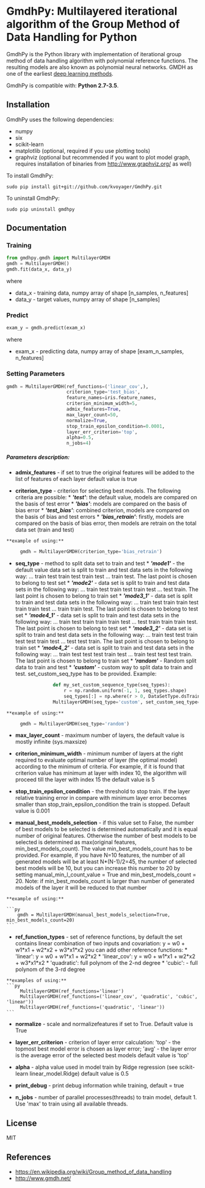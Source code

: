# GmdhPy: Multilayered iterational algorithm of the Group Method of Data Handling for Python

GmdhPy is the Python library with implementation of iterational group method of data handling algorithm with polynomial reference functions.
The resulting models are also known as polynomial neural networks. GMDH as one of the earliest [deep learning methods](http://www.sciencedirect.com/science/article/pii/S0893608014002135).

GmdhPy is compatible with: __Python 2.7-3.5__.

## Installation

GmdhPy uses the following dependencies:

- numpy
- six
- scikit-learn
- matplotlib (optional, required if you use plotting tools)
- graphviz (optional but recommended if you want to plot model graph, requires installation of binaries from http://www.graphviz.org/ as well)

To install GmdhPy:

```
sudo pip install git+git://github.com/kvoyager/GmdhPy.git
```

To uninstall GmdhPy:

```
sudo pip uninstall gmdhpy
```

## Documentation
### Training
```py
from gmdhpy.gmdh import MultilayerGMDH
gmdh = MultilayerGMDH()
gmdh.fit(data_x, data_y)
```
where
* data\_x - training data, numpy array of shape [n\_samples, n\_features]
* data\_y - target values, numpy array of shape [n\_samples]

### Predict

```py
exam_y = gmdh.predict(exam_x)
```
where
* exam\_x - predicting data, numpy array of shape [exam\_n\_samples, n\_features]

### Setting Parameters

```py
gmdh = MultilayerGMDH(ref_functions=('linear_cov',),
                      criterion_type='test_bias',
                      feature_names=iris.feature_names,
                      criterion_minimum_width=5,
                      admix_features=True,
                      max_layer_count=50,
                      normalize=True,
                      stop_train_epsilon_condition=0.0001,
                      layer_err_criterion='top',
                      alpha=0.5,
                      n_jobs=4)
```
##### Parameters description:
*    **admix\_features** - if set to true the original features will be added to the list of features of each layer
        default value is true

*    **criterion\_type** - criterion for selecting best models. The following criteria are possible:
    *    ***'test'***: the default value,
            models are compared on the basis of test error
    *    ***'bias'***: models are compared on the basis of bias error
    *    ***'test_bias'***: combined criterion, models are compared on the basis of bias and test errors
    *    ***'bias_retrain'***: firstly, models are compared on the basis of bias error, then models are retrain
            on the total data set (train and test)

    **example of using:**

   ```py
        gmdh = MultilayerGMDH(criterion_type='bias_retrain')
   ```

*    **seq\_type** - method to split data set to train and test
    *    ***'mode1'*** -   the default value
                    data set is split to train and test data sets in the following way:
                    ... train test train test train test ... train test.
                    The last point is chosen to belong to test set
    *    ***'mode2'*** -   data set is split to train and test data sets in the following way:
                    ... train test train test train test ... test train.
                    The last point is chosen to belong to train set
    *    ***'mode3_1'*** - data set is split to train and test data sets in the following way:
                    ... train test train train test train train test ... train train test.
                    The last point is chosen to belong to test set
    *    ***'mode4_1'*** - data set is split to train and test data sets in the following way:
                    ... train test train train train test ... test train train train test.
                    The last point is chosen to belong to test set
    *    ***'mode3_2'*** - data set is split to train and test data sets in the following way:
                    ... train test test train test test train test ... test test train.
                    The last point is chosen to belong to train set
    *    ***'mode4_2'*** - data set is split to train and test data sets in the following way:
                    ... train test test test train test ... train test test test train.
                    The last point is chosen to belong to train set
    *    ***'random'*** -  Random split data to train and test
    *    ***'custom'*** -  custom way to split data to train and test. set_custom\_seq\_type has to be provided.
         Example:

   ```py
                    def my_set_custom_sequence_type(seq_types):
                        r = np.random.uniform(-1, 1, seq_types.shape)
                        seq_types[:] = np.where(r > 0, DataSetType.dsTrain, DataSetType.dsTest)
                    MultilayerGMDH(seq_type='custom', set_custom_seq_type=my_set_custom_sequence_type)
   ```

    **example of using:**

   ```py
        gmdh = MultilayerGMDH(seq_type='random')
   ```

*    **max\_layer\_count** - maximum number of layers,
        the default value is mostly infinite (sys.maxsize)

*    **criterion\_minimum\_width** - minimum number of layers at the right required to evaluate optimal number of layer
        (the optimal model) according to the minimum of criteria. For example, if it is found that
         criterion value has minimum at layer with index 10, the algorithm will proceed till the layer
         with index 15
         the default value is 5

*    **stop\_train\_epsilon\_condition** - the threshold to stop train. If the layer relative training error in compare
        with minimum layer error becomes smaller than stop\_train\_epsilon_condition the train is stopped. Default value is
        0.001

*    **manual\_best\_models\_selection** - if this value set to False, the number of best models to be
        selected is determined automatically and it is equal number of original features.
        Otherwise the number of best models to be selected is determined as
        max(original features, min\_best\_models\_count). The value min\_best\_models\_count has to be provided.
        For example, if you have N=10 features, the number of all generated models will be at least
        N*(N-1)/2=45, the number of selected best models will be 10, but you can increase this number to
        20 by setting manual\_min\_l\_count\_value = True and min\_best\_models\_count = 20.
        Note: if min\_best\_models\_count is larger than number of generated models of the layer it will be reduced
        to that number

    **example of using:**

    ```py
        gmdh = MultilayerGMDH(manual_best_models_selection=True, min_best_models_count=20)
    ```

*    **ref\_function\_types** - set of reference functions, by default the set contains linear combination of two inputs
        and covariation: y = w0 + w1\*x1 + w2\*x2 + w3\*x1\*x2
        you can add other reference functions:
    *    'linear': y = w0 + w1\*x1 + w2\*x2
    *    'linear_cov': y = w0 + w1\*x1 + w2\*x2 + w3\*x1\*x2
    *    'quadratic': full polynom of the 2-nd degree
    *    'cubic': - full polynom of the 3-rd degree
     
    **examples of using:**
    ```py
         MultilayerGMDH(ref_functions='linear')
         MultilayerGMDH(ref_functions=('linear_cov', 'quadratic', 'cubic', 'linear'))
         MultilayerGMDH(ref_functions=('quadratic', 'linear'))
    ```

*    **normalize** - scale and normalizefeatures if set to True. Default value is True

*    **layer\_err\_criterion** - criterion of layer error calculation: 'top' - the topmost best model error is chosen
        as layer error; 'avg' - the layer error is the average error of the selected best models
        default value is 'top'

*    **alpha** - alpha value used in model train by Ridge regression (see scikit-learn linear_model.Ridge)
        default value is 0.5

*    **print\_debug** - print debug information while training, default = true

*    **n\_jobs** - number of parallel processes(threads) to train model, default 1. Use 'max' to train using
        all available threads.


## License
MIT

## References
- https://en.wikipedia.org/wiki/Group_method_of_data_handling
- http://www.gmdh.net/